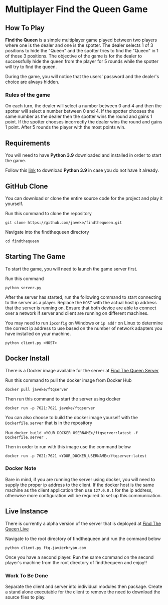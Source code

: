 # Multiplayer Find the Queen Game

## How To Play

**Find the Queen** is a simple multiplayer game played between two players where one is the 
dealer and one is the spotter. The dealer selects 1 of 3 positions to hide the "Queen" and the 
spotter tries to find the "Queen" in 1 of those 3 positions.
The objective of the game is for the dealer to successfully hide the queen from the player for 5 rounds while the spotter will try to find the queen.

During the game, you will notice that the users' password and the dealer's choice are always hidden.

### Rules of the game

On each turn, the dealer will select a number between 0 and 4 and then the spotter will select a number between 0 and 4. If the spotter chooses
the same number as the dealer then the spotter wins the round and gains 1 point.
If the spotter chooses incorrectly the dealer wins the round and gains 1 point.
After 5 rounds the player with the most points win.

## Requirements

You will need to have **Python 3.9** downloaded and installed in order to start the game.

Follow this [link](https://www.python.org/downloads/) to download **Python 3.9** in case you do not have it already.


## GitHub Clone

You can download or clone the entire source code for the project and play it yourself.

Run this command to clone the repository

`git clone https://github.com/javeke/findthequeen.git`

Navigate into the findthequeen directory 

`cd findthequeen`


## Starting The Game

To start the game, you will need to launch the game server first.

Run this command

`python server.py`

After the server has started, run the following command to start connecting to the server as a player.
Replace the `HOST` with the actual host ip address that the server is running on. Ensure that both 
device are able to connect over a network if server and client are running on different machines.

You may need to run `ipconfig` on Windows or `ip addr` on Linux to determine the correct ip address to use
based on the number of network adapters you have installed on your machine.

`python client.py <HOST>`


## Docker Install

There is a Docker image available for the server at [Find The Queen Server](https://hub.docker.com/r/javeke/ftqserver)

Run this command to pull the docker image from Docker Hub

`docker pull javeke/ftqserver`

Then run this command to start the server using docker

`docker run -p 7621:7621 javeke/ftqserver`


You can also choose to build the docker image yourself with the `Dockerfile.server` that is in the repository

Run  `docker build <YOUR_DOCKER_USERNAME>/ftqserver:latest -f Dockerfile.server .`

Then in order to run with this image use the command below

`docker run -p 7621:7621 <YOUR_DOCKER_USERNAME>/ftqserver:latest`



### Docker Note

Bare in mind, if you are running the server using docker, you will need to supply the proper ip address to the client. If the docker host is the same machine as the client application then use `127.0.0.1` for the 
ip address, otherwise more configuration will be required to set up this communication.


## Live Instance

There is currently a alpha version of the server that is deployed at [Find The Queen Live](ftq.javierbryan.com)


Navigate to the root directory of findthequeen and run the command below

`python client.py ftq.javierbryan.com`

Once you have a second player. Run the same command on the second player's machine from the root directory of findthequeen and enjoy!!





### Work To Be Done

Separate the client and server into individual modules then package.
Create a stand alone executable for the client to remove the need 
to download the source files to play.